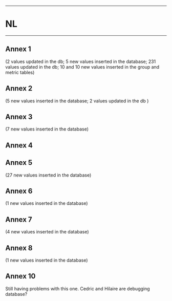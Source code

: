 -----------------------------------------------------------
# NL 
-----------------------------------------------------------
## Annex 1
(2 values updated in the db; 5 new values inserted in the database; 231 values updated in the db; 10 and 10 new values inserted in the group and metric tables)

## Annex 2
(5 new values inserted in the database; 2 values updated in the db )

## Annex 3
(7 new values inserted in the database)

## Annex 4

## Annex 5
(27 new values inserted in the database)

## Annex 6
(1 new values inserted in the database)

## Annex 7
(4 new values inserted in the database)

## Annex 8
(1 new values inserted in the database)

## Annex 10
Still having problems with this one. Cedric and Hilaire are debugging database?
